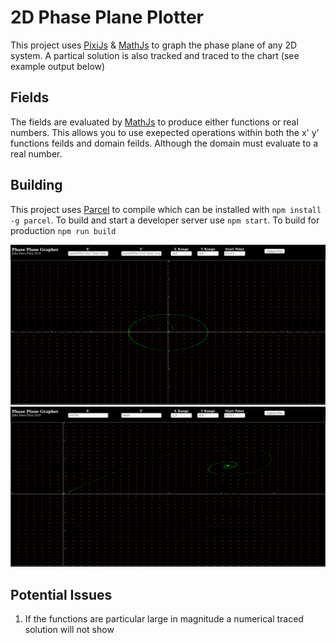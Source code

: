 # 2D Phase Plane Plotter

This project uses [PixiJs](https://www.pixijs.com/) & [MathJs](https://mathjs.org/index.html) to graph the phase plane of any 2D system. A partical solution is also tracked and traced to the chart (see example output below)

## Fields

The fields are evaluated by [MathJs](https://mathjs.org/index.html) to produce either functions or real numbers. This allows you to use exepected operations within both the x' y' functions feilds and domain feilds. Although the domain must evaluate to a real number.

## Building

This project uses [Parcel](https://parceljs.org/) to compile which can be installed with `npm install -g parcel`.
To build and start a developer server use `npm start`.
To build for production `npm run build`

![Example Phase Plane of a Limit Cycle](/docs/limit_cycle_ex.png)
![Example Phase Plane of a Vortex](/docs/vortex_ex.png)

## Potential Issues

1. If the functions are particular large in magnitude a numerical traced solution will not show
